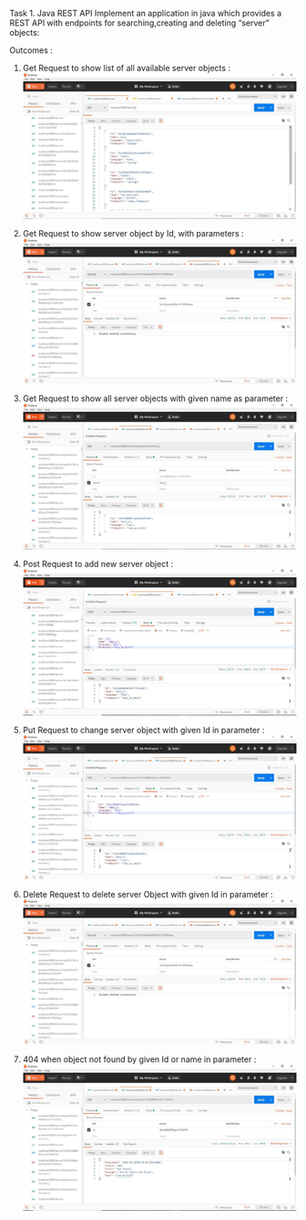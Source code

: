 Task 1. Java REST API
Implement an application in java which provides a REST API with endpoints for searching,creating and deleting “server” objects:

Outcomes :
1. Get Request to show list of all available server objects :
![alt Text](https://github.com/vedang14/restapi/blob/master/src/main/resources/screenshots/get_req_list_all.JPG)

2. Get Request to show server object by Id, with parameters :
![alt Text](https://github.com/vedang14/restapi/blob/master/src/main/resources/screenshots/del_req_byId.JPG)

3. Get Request to show all server objects with given name as parameter :
![alt Text](https://github.com/vedang14/restapi/blob/master/src/main/resources/screenshots/get_req_byName.JPG)

4. Post Request to add new server object :
![alt Text](https://github.com/vedang14/restapi/blob/master/src/main/resources/screenshots/post_req.JPG)

5. Put Request to change server object with given Id in parameter :
![alt Text](https://github.com/vedang14/restapi/blob/master/src/main/resources/screenshots/put_req_byId.JPG)

6. Delete Request to delete server Object with given Id in parameter :
![alt Text](https://github.com/vedang14/restapi/blob/master/src/main/resources/screenshots/del_req_byId.JPG)

7. 404 when object not found by given Id or name in parameter :
![alt Text](https://github.com/vedang14/restapi/blob/master/src/main/resources/screenshots/404_obj_notfound_byId.JPG)
